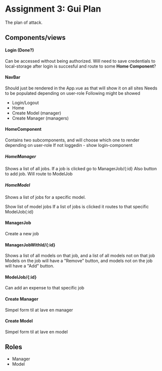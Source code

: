 # Assignment 3: Gui Plan

The plan of attack.

## Components/views

#### Login (Done?)

Can be accessed without being authorized.
Will need to save credentials to local-storage after login is succesful and route to some **Home Component**?

#### NavBar

Should just be rendered in the App.vue as that will show it on all sites
Needs to be populated depending on user-role
Following might be showed

-   Login/Logout
-   Home
-   Create Model (manager)
-   Create Manager (managers)

#### HomeComponent

Contains two subcomponents, and will choose which one to render depending on user-role
If not loggedin - show login-component

##### HomeManager

Shows a list of all jobs. If a job is clicked go to ManagerJob/{:id}
Also button to add job. Will route to ModelJob

##### HomeModel

Shows a list of jobs for a specific model.

Show list of model jobs
If a list of jobs is clicked it routes to that specific ModelJob{:id}

#### ManagerJob

Create a new job

#### ManagerJobWithId/{:id}

Shows a list of all models on that job, and a list of all models not on that job
Models on the job will have a "Remove" button, and models not on the job will have a "Add" button.

#### ModelJob/{:id}

Can add an expense to that specific job

#### Create Manager

Simpel form til at lave en manager

#### Create Model

Simpel form til at lave en model

## Roles

-   Manager
-   Model
